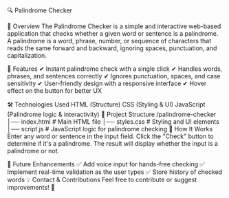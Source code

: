 🔍 Palindrome Checker

📌 Overview
The Palindrome Checker is a simple and interactive web-based application that checks whether a given word or sentence is a palindrome. A palindrome is a word, phrase, number, or sequence of characters that reads the same forward and backward, ignoring spaces, punctuation, and capitalization.

🚀 Features
✔ Instant palindrome check with a single click
✔ Handles words, phrases, and sentences correctly
✔ Ignores punctuation, spaces, and case sensitivity
✔ User-friendly design with a responsive interface
✔ Hover effect on the button for better UX

🛠️ Technologies Used
HTML (Structure)
CSS (Styling & UI)
JavaScript (Palindrome logic & interactivity)
📂 Project Structure
/palindrome-checker
│── index.html        # Main HTML file
│── styles.css        # Styling and UI elements
│── script.js         # JavaScript logic for palindrome checking
🎯 How It Works
Enter any word or sentence in the input field.
Click the "Check" button to determine if it's a palindrome.
The result will display whether the input is a palindrome or not.

🎨 Future Enhancements
✅ Add voice input for hands-free checking
✅ Implement real-time validation as the user types
✅ Store history of checked words
💡 Contact & Contributions
Feel free to contribute or suggest improvements! 🚀
